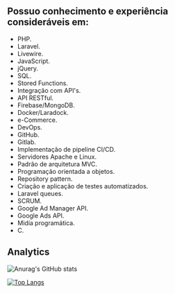 ## Possuo conhecimento e experiência consideráveis em:

- PHP.
- Laravel. 
- Livewire.
- JavaScript. 
- jQuery.
- SQL. 
- Stored Functions.
- Integração com API's.
- API RESTful.
- Firebase/MongoDB.
- Docker/Laradock.
- e-Commerce.
- DevOps.
- GitHub.
- Gitlab.
- Implementação de pipeline CI/CD.
- Servidores Apache e Linux. 
- Padrão de arquitetura MVC.
- Programação orientada a objetos.
- Repository pattern.
- Criação e aplicação de testes automatizados.
- Laravel queues.
- SCRUM.
- Google Ad Manager API.
- Google Ads API.
- Midía programática.
- C.

## Analytics 

![Anurag's GitHub stats](https://github-readme-stats.vercel.app/api?username=guiiivale&show_icons=true&theme=dracula)

[![Top Langs](https://github-readme-stats.vercel.app/api/top-langs/?username=guiiivale)](https://github.com/anuraghazra/github-readme-stats)

